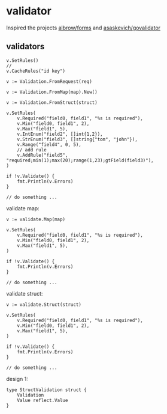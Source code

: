 # validator

Inspired the projects [albrow/forms](https://github.com/albrow/forms) and [asaskevich/govalidator](https://github.com/asaskevich/govalidator)

## validators

```text
v.SetRules()
// 
v.CacheRules("id key")
```

```text
v := Validation.FromRequest(req)

v := Validation.FromMap(map).New()

v := Validation.FromStruct(struct)

v.SetRules(
    v.Required("field0, field1", "%s is required"),
    v.Min("field0, field1", 2),
    v.Max("field1", 5),
    v.IntEnum("field2", []int{1,2}),
    v.StrEnum("field3", []string{"tom", "john"}),
    v.Range("field4", 0, 5),
    // add rule
    v.AddRule("field5", "required;min(1);max(20);range(1,23);gtField(field3)"),
)

if !v.Validate() {
    fmt.Println(v.Errors)
}

// do something ...
```

validate map:

```text
v := validate.Map(map)

v.SetRules(
    v.Required("field0, field1", "%s is required"),
    v.Min("field0, field1", 2),
    v.Max("field1", 5),
)

if !v.Validate() {
    fmt.Println(v.Errors)
}

// do something ...
```

validate struct:

```text
v := validate.Struct(struct)

v.SetRules(
    v.Required("field0, field1", "%s is required"),
    v.Min("field0, field1", 2),
    v.Max("field1", 5),
)

if !v.Validate() {
    fmt.Println(v.Errors)
}

// do something ...
```

design 1:

```text
type StructValidation struct {
    Validation
    Value reflect.Value
}
```